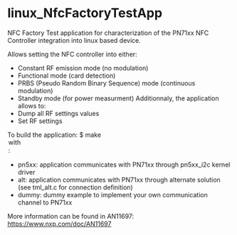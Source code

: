 linux_NfcFactoryTestApp
=======================
NFC Factory Test application for characterization of the PN71xx NFC Controller integration into linux based device.

Allows setting the NFC controller into either:
 - Constant RF emission mode (no modulation)
 - Functional mode (card detection)
 - PRBS (Pseudo Random Binary Sequence) mode (continuous modulation)
 - Standby mode (for power measurment)
Additionnaly, the application allows to:
 - Dump all RF settings values
 - Set RF settings

To build the application: $ make <option> with <option>:
  - pn5xx: application communicates with PN71xx through pn5xx_i2c kernel driver
  - alt: application communicates with PN71xx through alternate solution (see tml_alt.c for connection definition)
  - dummy: dummy example to implement your own communication channel to PN71xx

More information can be found in AN11697: https://www.nxp.com/doc/AN11697
  
